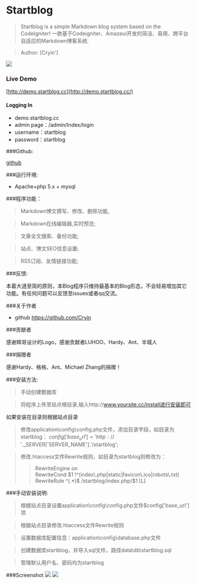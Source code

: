 # Startblog

> Startblog is a simple Markdown blog system based on the CodeIgniter!
> 一款基于Codeigniter、Amazeui开发的简洁、易用、跨平台自适应的Markdown博客系统.

>Author: [Cryin']

![](http://i1.piimg.com/567571/6947db2521f305f1.jpg)

### Live Demo

 [http://demo.startblog.cc](http://demo.startblog.cc/)
 
#### Logging In

* demo.startblog.cc 
* admin page：/admin/Index/login
* username：startblog
* password：startblog

###Github:
 
  [github]( https://github.com/Cryin/Startblog)
  
###运行环境:

* Apache+php 5.x + mysql
 
###程序功能：

>Markdown博文撰写、修改、删除功能,

>Markdown在线编辑器,实时预览;

>文章全文搜索、备份功能;

>站点、博文SEO信息设置;

>RSS订阅、友情链接功能;


###反馈:

本着大道至简的原则，本Blog程序只维持最基本的Blog形态，不会轻易增加其它功能。有任何问题可以反馈至issues或者qq交流。

###关于作者

* github https://github.com/Cryin

###贡献者

感谢辉哥设计的Logo，感谢贡献者LUHOO、Hardy、Ant、半城人

###捐赠者

感谢Hardy、格格、Ant、Michael Zhang的捐赠！


###安装方法:

>手动创建数据库

>将程序上传至站点根目录,输入http://www.yoursite.cc/install进行安装即可

如果安装在目录则根据站点目录

>修改application\config\config.php文件，添加目录字段，如目录为startblog：
$config['base_url'] = 'http://'.$_SERVER['SERVER_NAME'].'/startblog';

>修改.htaccess文件Rewrite规则，如目录为startblog则修改为：
>>RewriteEngine on  
>>RewriteCond $1 !^(index\.php|static|favicon\.ico|robots\.txt)  
>>RewriteRule ^(.*)$ /startblog/index.php/$1 [L]

###手动安装说明:

>根据站点目录设置application\config\config.php文件$config['base_url']项

>根据站点目录修改.htaccess文件Rewrite规则

>设置数据库配置信息：application\config\database.php文件

>创建数据库startblog，并导入sql文件，路径data\db\startblog.sql

>管理默认用户名、密码均为startblog

###Screenshot
![](http://i2.muimg.com/567571/c5f0fac2fcde0b02.png)
![](http://i4.buimg.com/567571/79ae794be212b2f1.png)
